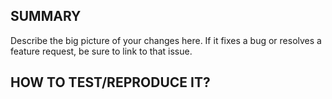 ## SUMMARY
Describe the big picture of your changes here. If it fixes a bug or resolves a feature request, be sure to link to that issue.

## HOW TO TEST/REPRODUCE IT?
